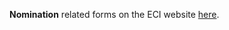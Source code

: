 **Nomination** related forms on the ECI website [here](https://www.eci.gov.in/nomination-related-forms).

